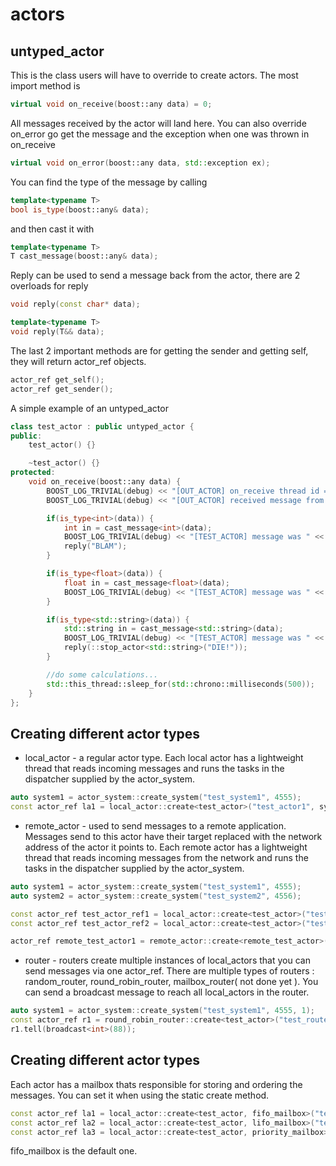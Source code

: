 # actors

untyped_actor
---
This is the class users will have to override to create actors. The most import method is
```c++
virtual void on_receive(boost::any data) = 0;
```
All messages received by the actor will land here. You can also override on_error go get the message and the exception
when one was thrown in on_receive
```c++
virtual void on_error(boost::any data, std::exception ex);
```

You can find the type of the message by calling
```c++
template<typename T>
bool is_type(boost::any& data);
```
and then cast it with
```c++
template<typename T>
T cast_message(boost::any& data);
```

Reply can be used to send a message back from the actor, there are 2 overloads for reply
```c++
void reply(const char* data);

template<typename T>
void reply(T&& data);
```

The last 2 important methods are for getting the sender and getting self, they will return actor_ref objects.
```c++
actor_ref get_self();
actor_ref get_sender();
```

A simple example of an untyped_actor
```c++
class test_actor : public untyped_actor {
public:
    test_actor() {}

    ~test_actor() {}
protected:
    void on_receive(boost::any data) {
        BOOST_LOG_TRIVIAL(debug) << "[OUT_ACTOR] on_receive thread id = " << std::this_thread::get_id();
        BOOST_LOG_TRIVIAL(debug) << "[OUT_ACTOR] received message from " << get_sender().actor_name;

        if(is_type<int>(data)) {
            int in = cast_message<int>(data);
            BOOST_LOG_TRIVIAL(debug) << "[TEST_ACTOR] message was " << in;
            reply("BLAM");
        }

        if(is_type<float>(data)) {
            float in = cast_message<float>(data);
            BOOST_LOG_TRIVIAL(debug) << "[TEST_ACTOR] message was " << in;
        }

        if(is_type<std::string>(data)) {
            std::string in = cast_message<std::string>(data);
            BOOST_LOG_TRIVIAL(debug) << "[TEST_ACTOR] message was " << in;
            reply(::stop_actor<std::string>("DIE!"));
        }

        //do some calculations...
        std::this_thread::sleep_for(std::chrono::milliseconds(500));
    }
};
```

Creating different actor types
---

 * local_actor - a regular actor type. Each local actor has a lightweight thread that reads incoming messages and runs the tasks in the dispatcher supplied by the actor_system.
```c++
auto system1 = actor_system::create_system("test_system1", 4555);
const actor_ref la1 = local_actor::create<test_actor>("test_actor1", system1);
```
 * remote_actor - used to send messages to a remote application. Messages send to this actor have their target replaced with the network address of the actor it points to. Each remote actor has a lightweight thread that reads incoming messages from the network and runs the tasks in the dispatcher supplied by the actor_system.
```c++
auto system1 = actor_system::create_system("test_system1", 4555);
auto system2 = actor_system::create_system("test_system2", 4556);

const actor_ref test_actor_ref1 = local_actor::create<test_actor>("test_actor1", system1);
const actor_ref test_actor_ref2 = local_actor::create<test_actor>("test_actor2", system2);

actor_ref remote_test_actor1 = remote_actor::create<remote_test_actor>("remote_test_actor1", system1, actor_ref("test_actor2$test_system2@localhost:4556"));
```
 * router - routers create multiple instances of local_actors that you can send messages via one actor_ref. There are multiple types of routers : random_router, round_robin_router, mailbox_router( not done yet ). You can send a broadcast message to reach all local_actors in the router.
```c++
auto system1 = actor_system::create_system("test_system1", 4555, 1);
const actor_ref r1 = round_robin_router::create<test_actor>("test_router1", system1, 2);
r1.tell(broadcast<int>(88));
```

Creating different actor types
---

Each actor has a mailbox thats responsible for storing and ordering the messages. You can set it when using the static create method. 
```c++
const actor_ref la1 = local_actor::create<test_actor, fifo_mailbox>("test_actor1", system1);
const actor_ref la2 = local_actor::create<test_actor, lifo_mailbox>("test_actor1", system1);
const actor_ref la3 = local_actor::create<test_actor, priority_mailbox>("test_actor1", system1);
```
fifo_mailbox is the default one.
